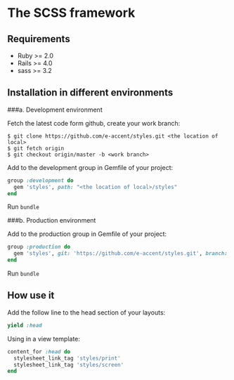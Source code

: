 # The SCSS framework

## Requirements

* Ruby >= 2.0
* Rails >= 4.0
* sass >= 3.2

## Installation in different environments

###a. Development environment

Fetch the latest code form github, create your work branch:
```
$ git clone https://github.com/e-accent/styles.git <the location of local>
$ git fetch origin
$ git checkout origin/master -b <work branch>
```

Add to the development group in Gemfile of your project:
```ruby
group :development do
  gem 'styles', path: "<the location of local>/styles"
end
```

Run `bundle`

###b. Production environment

Add to the production group in Gemfile of your project:
```ruby
group :production do
  gem 'styles', git: 'https://github.com/e-accent/styles.git', branch: 'master'
end
```

Run `bundle`

## How use it

Add the follow line to the head section of your layouts:
```ruby
yield :head
```

Using in a view template:
```ruby
content_for :head do
  stylesheet_link_tag 'styles/print'
  stylesheet_link_tag 'styles/screen'
end
```





